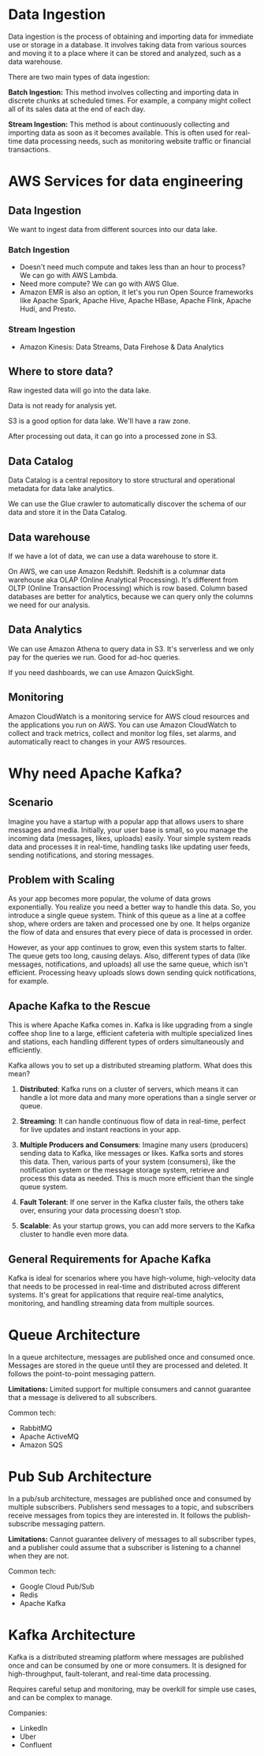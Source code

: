 # Data Ingestion

Data ingestion is the process of obtaining and importing data for immediate use or storage in a database. It involves taking data from various sources and moving it to a place where it can be stored and analyzed, such as a data warehouse.

There are two main types of data ingestion:

**Batch Ingestion:** This method involves collecting and importing data in discrete chunks at scheduled times. For example, a company might collect all of its sales data at the end of each day.

**Stream Ingestion:** This method is about continuously collecting and importing data as soon as it becomes available. This is often used for real-time data processing needs, such as monitoring website traffic or financial transactions.

# AWS Services for data engineering

## Data Ingestion

We want to ingest data from different sources into our data lake.

### Batch Ingestion

- Doesn't need much compute and takes less than an hour to process? We can go with AWS Lambda.
- Need more compute? We can go with AWS Glue.
- Amazon EMR is also an option, it let's you run Open Source frameworks like Apache Spark, Apache Hive, Apache HBase, Apache Flink, Apache Hudi, and Presto.

### Stream Ingestion

- Amazon Kinesis: Data Streams, Data Firehose & Data Analytics

## Where to store data?

Raw ingested data will go into the data lake.

Data is not ready for analysis yet.

S3 is a good option for data lake. We'll have a raw zone.

After processing out data, it can go into a processed zone in S3.

## Data Catalog

Data Catalog is a central repository to store structural and operational metadata for data lake analytics.

We can use the Glue crawler to automatically discover the schema of our data and store it in the Data Catalog.

## Data warehouse

If we have a lot of data, we can use a data warehouse to store it.

On AWS, we can use Amazon Redshift. Redshift is a columnar data warehouse aka OLAP (Online Analytical Processing). It's different from OLTP (Online Transaction Processing) which is row based. Column based databases are better for analytics, because we can query only the columns we need for our analysis.

## Data Analytics

We can use Amazon Athena to query data in S3. It's serverless and we only pay for the queries we run. Good for ad-hoc queries.

If you need dashboards, we can use Amazon QuickSight.

## Monitoring

Amazon CloudWatch is a monitoring service for AWS cloud resources and the applications you run on AWS. You can use Amazon CloudWatch to collect and track metrics, collect and monitor log files, set alarms, and automatically react to changes in your AWS resources.

# Why need Apache Kafka?

## Scenario

Imagine you have a startup with a popular app that allows users to share messages and media. Initially, your user base is small, so you manage the incoming data (messages, likes, uploads) easily. Your simple system reads data and processes it in real-time, handling tasks like updating user feeds, sending notifications, and storing messages.

## Problem with Scaling

As your app becomes more popular, the volume of data grows exponentially. You realize you need a better way to handle this data. So, you introduce a single queue system. Think of this queue as a line at a coffee shop, where orders are taken and processed one by one. It helps organize the flow of data and ensures that every piece of data is processed in order.

However, as your app continues to grow, even this system starts to falter. The queue gets too long, causing delays. Also, different types of data (like messages, notifications, and uploads) all use the same queue, which isn't efficient. Processing heavy uploads slows down sending quick notifications, for example.

## Apache Kafka to the Rescue

This is where Apache Kafka comes in. Kafka is like upgrading from a single coffee shop line to a large, efficient cafeteria with multiple specialized lines and stations, each handling different types of orders simultaneously and efficiently.

Kafka allows you to set up a distributed streaming platform. What does this mean?

1. **Distributed**: Kafka runs on a cluster of servers, which means it can handle a lot more data and many more operations than a single server or queue.

2. **Streaming**: It can handle continuous flow of data in real-time, perfect for live updates and instant reactions in your app.

3. **Multiple Producers and Consumers**: Imagine many users (producers) sending data to Kafka, like messages or likes. Kafka sorts and stores this data. Then, various parts of your system (consumers), like the notification system or the message storage system, retrieve and process this data as needed. This is much more efficient than the single queue system.

4. **Fault Tolerant**: If one server in the Kafka cluster fails, the others take over, ensuring your data processing doesn't stop.

5. **Scalable**: As your startup grows, you can add more servers to the Kafka cluster to handle even more data.

## General Requirements for Apache Kafka

Kafka is ideal for scenarios where you have high-volume, high-velocity data that needs to be processed in real-time and distributed across different systems. It's great for applications that require real-time analytics, monitoring, and handling streaming data from multiple sources.

# Queue Architecture

In a queue architecture, messages are published once and consumed once. Messages are stored in the queue until they are processed and deleted. It follows the point-to-point messaging pattern.

**Limitations:** Limited support for multiple consumers and cannot guarantee that a message is delivered to all subscribers.

Common tech:

- RabbitMQ
- Apache ActiveMQ
- Amazon SQS

# Pub Sub Architecture

In a pub/sub architecture, messages are published once and consumed by multiple subscribers. Publishers send messages to a topic, and subscribers receive messages from topics they are interested in. It follows the publish-subscribe messaging pattern.

**Limitations:** Cannot guarantee delivery of messages to all subscriber types, and a publisher could assume that a subscriber is listening to a channel when they are not.

Common tech:

- Google Cloud Pub/Sub
- Redis
- Apache Kafka

# Kafka Architecture

Kafka is a distributed streaming platform where messages are published once and can be consumed by one or more consumers. It is designed for high-throughput, fault-tolerant, and real-time data processing.

Requires careful setup and monitoring, may be overkill for simple use cases, and can be complex to manage.

Companies:

- LinkedIn
- Uber
- Confluent
